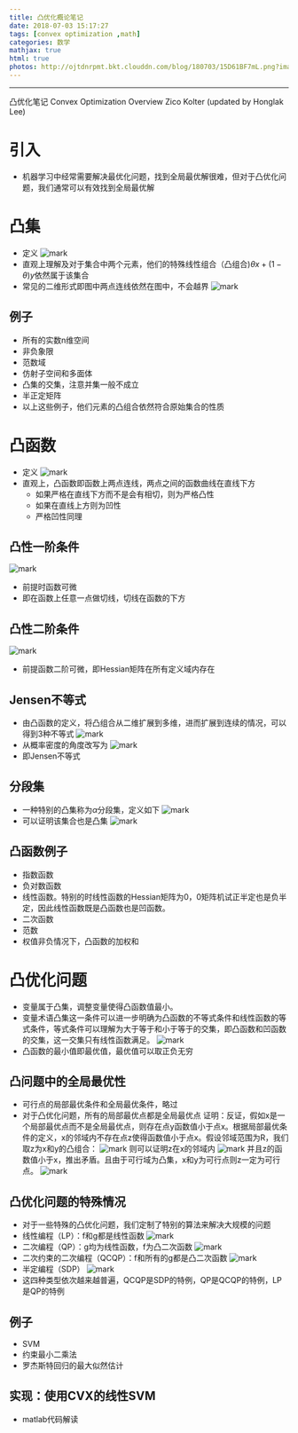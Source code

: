 ```yaml
---
title: 凸优化概论笔记
date: 2018-07-03 15:17:27
tags: [convex optimization ,math]
categories: 数学
mathjax: true
html: true
photos: http://ojtdnrpmt.bkt.clouddn.com/blog/180703/15D61BF7mL.png?imageslim
---
```

***
凸优化笔记
Convex Optimization Overview
Zico Kolter (updated by Honglak Lee)

<!--more-->

# 引入
-	机器学习中经常需要解决最优化问题，找到全局最优解很难，但对于凸优化问题，我们通常可以有效找到全局最优解

# 凸集
-	定义
	![mark](http://ojtdnrpmt.bkt.clouddn.com/blog/180703/e78fGmcAgj.png?imageslim)
-	直观上理解及对于集合中两个元素，他们的特殊线性组合（凸组合)$\theta x+(1-\theta)y$依然属于该集合
-	常见的二维形式即图中两点连线依然在图中，不会越界
	![mark](http://ojtdnrpmt.bkt.clouddn.com/blog/180703/m18774d3Gk.png?imageslim)

## 例子
-	所有的实数n维空间
-	非负象限
-	范数域
-	仿射子空间和多面体
-	凸集的交集，注意并集一般不成立
-	半正定矩阵
-	以上这些例子，他们元素的凸组合依然符合原始集合的性质

# 凸函数
-	定义
	![mark](http://ojtdnrpmt.bkt.clouddn.com/blog/180703/De00K79cF6.png?imageslim)
-	直观上，凸函数即函数上两点连线，两点之间的函数曲线在直线下方
	-	如果严格在直线下方而不是会有相切，则为严格凸性
	-	如果在直线上方则为凹性
	-	严格凹性同理

## 凸性一阶条件

![mark](http://ojtdnrpmt.bkt.clouddn.com/blog/180703/C4cAECJLhb.png?imageslim)
-	前提时函数可微
-	即在函数上任意一点做切线，切线在函数的下方

## 凸性二阶条件

![mark](http://ojtdnrpmt.bkt.clouddn.com/blog/180703/elbdAFA9aH.png?imageslim)
-	前提函数二阶可微，即Hessian矩阵在所有定义域内存在

## Jensen不等式
-	由凸函数的定义，将凸组合从二维扩展到多维，进而扩展到连续的情况，可以得到3种不等式
	![mark](http://ojtdnrpmt.bkt.clouddn.com/blog/180703/AE34lI2FFj.png?imageslim)
-	从概率密度的角度改写为
	![mark](http://ojtdnrpmt.bkt.clouddn.com/blog/180703/c2GgbjigdA.png?imageslim)
-	即Jensen不等式

## 分段集
-	一种特别的凸集称为$\alpha$分段集，定义如下
	![mark](http://ojtdnrpmt.bkt.clouddn.com/blog/180703/L3fjcKl5if.png?imageslim)
-	可以证明该集合也是凸集
	![mark](http://ojtdnrpmt.bkt.clouddn.com/blog/180703/8ff5831B1d.png?imageslim)

## 凸函数例子
-	指数函数
-	负对数函数
-	线性函数。特别的时线性函数的Hessian矩阵为0，0矩阵机试正半定也是负半定，因此线性函数既是凸函数也是凹函数。
-	二次函数
-	范数
-	权值非负情况下，凸函数的加权和

# 凸优化问题
-	变量属于凸集，调整变量使得凸函数值最小。
-	变量术语凸集这一条件可以进一步明确为凸函数的不等式条件和线性函数的等式条件，等式条件可以理解为大于等于和小于等于的交集，即凸函数和凹函数的交集，这一交集只有线性函数满足。
	![mark](http://ojtdnrpmt.bkt.clouddn.com/blog/180703/hD8Ka52AcG.png?imageslim)
-	凸函数的最小值即最优值，最优值可以取正负无穷

## 凸问题中的全局最优性
-	可行点的局部最优条件和全局最优条件，略过
-	对于凸优化问题，所有的局部最优点都是全局最优点
	证明：反证，假如x是一个局部最优点而不是全局最优点，则存在点y函数值小于点x。根据局部最优条件的定义，x的邻域内不存在点z使得函数值小于点x。假设邻域范围为R，我们取z为x和y的凸组合：
	![mark](http://ojtdnrpmt.bkt.clouddn.com/blog/180703/DCd7l9lDbl.png?imageslim)
	则可以证明z在x的邻域内
	![mark](http://ojtdnrpmt.bkt.clouddn.com/blog/180703/j4D5hg8l4J.png?imageslim)
	并且z的函数值小于x，推出矛盾。且由于可行域为凸集，x和y为可行点则z一定为可行点。
	![mark](http://ojtdnrpmt.bkt.clouddn.com/blog/180703/C0l3BC192a.png?imageslim)


## 凸优化问题的特殊情况
-	对于一些特殊的凸优化问题，我们定制了特别的算法来解决大规模的问题
-	线性编程（LP）：f和g都是线性函数
	![mark](http://ojtdnrpmt.bkt.clouddn.com/blog/180703/Ci58g01eF5.png?imageslim)
-	二次编程（QP）：g均为线性函数，f为凸二次函数
	![mark](http://ojtdnrpmt.bkt.clouddn.com/blog/180703/HkiCClD4eh.png?imageslim)
-	二次约束的二次编程（QCQP）：f和所有的g都是凸二次函数
	![mark](http://ojtdnrpmt.bkt.clouddn.com/blog/180703/l45kgmJ8j1.png?imageslim)
-	半定编程（SDP）
	![mark](http://ojtdnrpmt.bkt.clouddn.com/blog/180703/Kce3mdA3FG.png?imageslim)
-	这四种类型依次越来越普遍，QCQP是SDP的特例，QP是QCQP的特例，LP是QP的特例

## 例子
-	SVM
-	约束最小二乘法
-	罗杰斯特回归的最大似然估计

## 实现：使用CVX的线性SVM
-	matlab代码解读

